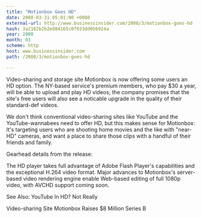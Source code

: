 ```yaml
---
title: "Motionbox Goes HD"
date: 2008-03-31 05:01:00 +0000
external-url: http://www.businessinsider.com/2008/3/motionbox-goes-hd
hash: 3a2182b2b2e984165c0f033dd056924a
year: 2008
month: 03
scheme: http
host: www.businessinsider.com
path: /2008/3/motionbox-goes-hd

---
```


Video-sharing and storage site Motionbox is now offering some users an HD option. The NY-based service's premium members, who pay $30 a year, will be able to upload and play HD videos; the company promises that the site's free users will also see a noticable upgrade in the quality of their standard-def videos.

We don't think conventional video-sharing sites like YouTube and the YouTube-wannabees need to offer HD, but this makes sense for Motionbox: It's targeting users who are shooting home movies and the like with "near-HD" cameras, and want a place to share those clips with a handful of their friends and family.

Gearhead details from the release:

The HD player takes full advantage of Adobe Flash Player's capabilities and the exceptional H.264 video format. Major advances to Motionbox's server-based video rendering engine enable Web-based editing of full 1080p video, with AVCHD support coming soon.

See Also: YouTube In HD? Not Really

Video-sharing Site Motionbox Raises $8 Million Series B
